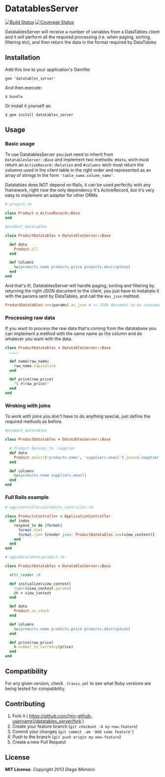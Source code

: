 # DatatablesServer

[![Build Status](https://travis-ci.org/dfmonaco/datatables_server.svg?branch=master)](https://travis-ci.org/dfmonaco/datatables_server)
[![Coverage Status](https://coveralls.io/repos/dfmonaco/datatables_server/badge.png)](https://coveralls.io/r/dfmonaco/datatables_server)

DatatablesServer will receive a number of variables from a DataTables client and
it will perform all the required processing (i.e. when paging, sorting, filtering etc),
and then return the data in the format required by DataTables.

## Installation

Add this line to your application's Gemfile:

    gem 'datatables_server'

And then execute:

    $ bundle

Or install it yourself as:

    $ gem install datatables_server

## Usage
### Basic usage
To use DatatablesServer you just need to inherit from `DatatablesServer::Base` and implement two methods: `#data`, wich must return
an `ActiveRecord::Relation` and `#columns` wich must return the columns used in the client table in the right order and represented
as an array of strings in the form `'table_name.column_name'`.

Datatables does NOT depend on Rails, it can be used perfectly with any framework, right now the only dependency it's ActiveRecord,
but it's very easy to implement an adapter for other ORMs.

```ruby
# product.rb

class Product < ActiveRecord::Base
end
```

```ruby
#product_datatables

class ProductDatatables < DatatablesServer::Base

  def data
    Product.all
  end

  def columns
    %w(products.name products.price products.description)
  end
end
```
And that's it!, DatatablesServer will handle paging, sorting and filtering by returning the right JSON document to the client,
you just have to instatiate it with the params sent by DataTables, and call the `#as_json` mehtod.

```ruby
ProductDatatables.new(params).as_json # => JSON document to be consumed by the client
```

### Processing raw data
If you want to process the raw data that's coming from the datatabase you can implement a method with the same name as the column
and do whatever you want with the data.

```ruby
class ProductDatatables < DatatablesServer::Base
  ....

  def name(raw_name)
    raw_name.capitalize
  end

  def price(raw_price)
    "$ #{raw_price}"
  end
end
```

### Wroking with joins
To work with joins you don't have to do anything special, just define the required methods as before.

```ruby
#product_datatables

class ProductDatatables < DatatablesServer::Base

  # Product belongs_to :supplier
  def data
    Product.select('products.name', 'suppliers.email').joins(:supplier)
  end

  def columns
    %w(products.name suppliers.email)
  end
end
```
### Full Rails example
```ruby
# app/controllers/products_controller.rb

class ProductsController < ApplicationController
  def index
    respond_to do |format|
      format.html
      format.json {render json: ProductDatatables.new(view_context)}
    end
  end
end
```
```ruby
# app/datatables/product.rb

class ProductDatatables < DatatablesServer::Base

  attr_reader :h

  def initialize(view_context)
    super(view_context.params)
    @h = view_context
  end

  def data
    Product.in_stock
  end

  def columns
    %w(products.name products.price products.description)
  end

  def price(raw_price)
    h.number_to_currency(price)
  end
end
```

## Compatibility

For any given version, check `.travis.yml` to see what Ruby versions are being tested for compatibility.

## Contributing

1. Fork it ( https://github.com/[my-github-username]/datatables_server/fork )
2. Create your feature branch (`git checkout -b my-new-feature`)
3. Commit your changes (`git commit -am 'Add some feature'`)
4. Push to the branch (`git push origin my-new-feature`)
5. Create a new Pull Request

## License

__MIT License__. *Copyright 2013 Diego Mónaco*
